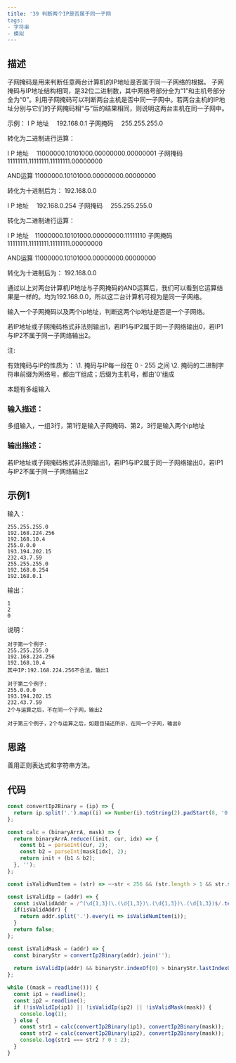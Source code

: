 ```yaml
---
title: '39 判断两个IP是否属于同一子网
tags:
- 字符串
- 模拟
---
```


## 描述

子网掩码是用来判断任意两台计算机的IP地址是否属于同一子网络的根据。
子网掩码与IP地址结构相同，是32位二进制数，其中网络号部分全为“1”和主机号部分全为“0”。利用子网掩码可以判断两台主机是否中同一子网中。若两台主机的IP地址分别与它们的子网掩码相“与”后的结果相同，则说明这两台主机在同一子网中。

示例：
I P 地址　 192.168.0.1
子网掩码　 255.255.255.0

转化为二进制进行运算：

I P 地址　 11000000.10101000.00000000.00000001
子网掩码　11111111.11111111.11111111.00000000

AND运算  11000000.10101000.00000000.00000000

转化为十进制后为：
192.168.0.0



I P 地址　 192.168.0.254
子网掩码　 255.255.255.0


转化为二进制进行运算：

I P 地址　11000000.10101000.00000000.11111110
子网掩码 11111111.11111111.11111111.00000000

AND运算 11000000.10101000.00000000.00000000

转化为十进制后为：
192.168.0.0

通过以上对两台计算机IP地址与子网掩码的AND运算后，我们可以看到它运算结果是一样的。均为192.168.0.0，所以这二台计算机可视为是同一子网络。

输入一个子网掩码以及两个ip地址，判断这两个ip地址是否是一个子网络。

若IP地址或子网掩码格式非法则输出1，若IP1与IP2属于同一子网络输出0，若IP1与IP2不属于同一子网络输出2。

注:

有效掩码与IP的性质为：
\1. 掩码与IP每一段在 0 - 255 之间
\2. 掩码的二进制字符串前缀为网络号，都由‘1’组成；后缀为主机号，都由'0'组成


本题有多组输入



### 输入描述：

多组输入，一组3行，第1行是输入子网掩码、第2，3行是输入两个ip地址

### 输出描述：

若IP地址或子网掩码格式非法则输出1，若IP1与IP2属于同一子网络输出0，若IP1与IP2不属于同一子网络输出2

## 示例1

输入：

```
255.255.255.0
192.168.224.256
192.168.10.4
255.0.0.0
193.194.202.15
232.43.7.59
255.255.255.0
192.168.0.254
192.168.0.1
```



输出：

```
1
2
0
```



说明：

```
对于第一个例子:
255.255.255.0
192.168.224.256
192.168.10.4
其中IP:192.168.224.256不合法，输出1

对于第二个例子:
255.0.0.0
193.194.202.15
232.43.7.59
2个与运算之后，不在同一个子网，输出2

对于第三个例子，2个与运算之后，如题目描述所示，在同一个子网，输出0
```

## 思路

善用正则表达式和字符串方法。


## 代码

```js
const convertIp2Binary = (ip) => {
  return ip.split('.').map((i) => Number(i).toString(2).padStart(8, '0'));
};

const calc = (binaryArrA, mask) => {
  return binaryArrA.reduce((init, cur, idx) => {
    const b1 = parseInt(cur, 2);
    const b2 = parseInt(mask[idx], 2);
    return init + (b1 & b2);
  }, '');
};

const isValidNumItem = (str) => ~~str < 256 && (str.length > 1 && str.startsWith('0') ? false : true);

const isValidIp = (addr) => {
  const isValidAddr = /^(\d{1,3})\.(\d{1,3})\.(\d{1,3})\.(\d{1,3})$/.test(addr);
  if(isValidAddr) {
    return addr.split('.').every(i => isValidNumItem(i));
  }
  return false;
};

const isValidMask = (addr) => {
  const binaryStr = convertIp2Binary(addr).join('');
  
  return isValidIp(addr) && binaryStr.indexOf(0) > binaryStr.lastIndexOf(1);
};

while ((mask = readline())) {
  const ip1 = readline();
  const ip2 = readline();
  if (!isValidIp(ip1) || !isValidIp(ip2) || !isValidMask(mask)) {
    console.log(1);
  } else {
    const str1 = calc(convertIp2Binary(ip1), convertIp2Binary(mask));
    const str2 = calc(convertIp2Binary(ip2), convertIp2Binary(mask));
    console.log(str1 === str2 ? 0 : 2);
  }
}

```

